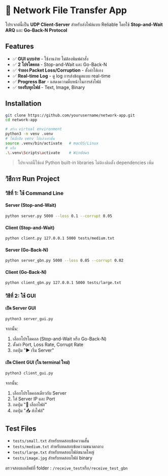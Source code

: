 # 📡 Network File Transfer App

โปรเจกต์นี้เป็น **UDP Client-Server** สำหรับส่งไฟล์แบบ Reliable โดยใช้ **Stop-and-Wait ARQ** และ **Go-Back-N Protocol**

##  Features

- ✅ **GUI แบบง่าย** - ใช้งานง่าย ไม่ต้องพิมพ์คำสั่ง
- ✅ **2 โปรโตคอล** - Stop-and-Wait และ Go-Back-N
- ✅ **จำลอง Packet Loss/Corruption** - ตั้งค่าได้เอง
- ✅ **Real-time Log** - ดู log การส่งข้อมูลแบบ real-time
- ✅ **Progress Bar** - แสดงความคืบหน้าในการส่งไฟล์
- ✅ **รองรับทุกไฟล์** - Text, Image, Binary 

## Installation

```bash
git clone https://github.com/yourusername/network-app.git
cd network-app

# สร้าง virtual environment
python3 -m venv .venv
# ใช่เมื่อปิด venv ไปแล้วเท่านั้น
source .venv/bin/activate   # macOS/Linux
# หรือ
.\.venv\Scripts\activate    # Windows
```

> โปรเจกต์นี้ใช้แต่ Python built-in libraries ไม่ต้องติดตั้ง dependencies เพิ่ม

## วิธีการ Run Project

### วิธีที่ 1: ใช้ Command Line

#### Server (Stop-and-Wait)
```bash
python server.py 5000 --loss 0.1 --corrupt 0.05
```

#### Client (Stop-and-Wait)
```bash
python client.py 127.0.0.1 5000 tests/medium.txt
```

#### Server (Go-Back-N)
```bash
python server_gbn.py 5000 --loss 0.05 --corrupt 0.02
```

#### Client (Go-Back-N)
```bash
python client_gbn.py 127.0.0.1 5000 tests/large.txt
```
### วิธีที่ 2: ใช้ GUI 

#### เปิด Server GUI
```bash
python3 server_gui.py
```
จากนั้น:
1. เลือกโปรโตคอล (Stop-and-Wait หรือ Go-Back-N)
2. ตั้งค่า Port, Loss Rate, Corrupt Rate
3. กดปุ่ม "▶ เริ่ม Server"

#### เปิด Client GUI (ใน terminal ใหม่)
```bash
python3 client_gui.py
```
จากนั้น:
1. เลือกโปรโตคอลเดียวกับ Server
2. ใส่ Server IP และ Port
3. กดปุ่ม "📁 เลือกไฟล์"
4. กดปุ่ม "📤 ส่งไฟล์"

## Test Files
- `tests/small.txt` สำหรับทดสอบข้อความสั้น
- `tests/medium.txt` สำหรับทดสอบข้อความขนาดกลาง
- `tests/large.txt` สำหรับทดสอบไฟล์ขนาดใหญ่
- `tests/image.jpg` สำหรับทดสอบไฟล์ binary

ตรวจสอบผลลัพธ์ที่ folder :
```/receive_test```หรือ```/receive_test_gbn```